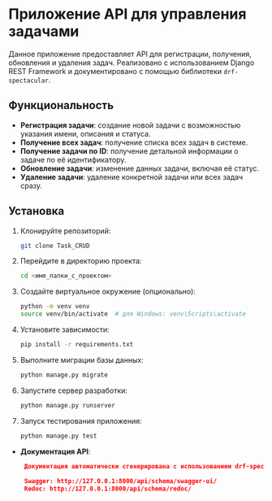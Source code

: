 # Приложение API для управления задачами

Данное приложение предоставляет API для регистрации, получения, обновления и удаления задач. Реализовано с использованием Django REST Framework и документировано с помощью библиотеки `drf-spectacular`.

## Функциональность

- **Регистрация задачи**: создание новой задачи с возможностью указания имени, описания и статуса.
- **Получение всех задач**: получение списка всех задач в системе.
- **Получение задачи по ID**: получение детальной информации о задаче по её идентификатору.
- **Обновление задачи**: изменение данных задачи, включая её статус.
- **Удаление задачи**: удаление конкретной задачи или всех задач сразу.

## Установка

1. Клонируйте репозиторий:

    ```bash
    git clone Task_CRUD
    ```

2. Перейдите в директорию проекта:

    ```bash
    cd <имя_папки_с_проектом>
    ```

3. Создайте виртуальное окружение (опционально):

    ```bash
    python -m venv venv
    source venv/bin/activate  # для Windows: venv\Scripts\activate
    ```

4. Установите зависимости:

    ```bash
    pip install -r requirements.txt
    ```

5. Выполните миграции базы данных:

    ```bash
    python manage.py migrate
    ```

6. Запустите сервер разработки:

    ```bash
    python manage.py runserver
    ```
7. Запуск тестирования приложения:

    ```bash
    python manage.py test
    ```
   


- **Документация API**:
  ```json
   Документация автоматически сгенерирована с использованием drf-spectacular и доступна по следующим URL:
   
   Swagger: http://127.0.0.1:8000/api/schema/swagger-ui/
   Redoc: http://127.0.0.1:8000/api/schema/redoc/
